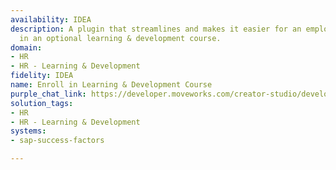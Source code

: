 ```yaml
---
availability: IDEA
description: A plugin that streamlines and makes it easier for an employee to enroll
  in an optional learning & development course.
domain:
- HR
- HR - Learning & Development
fidelity: IDEA
name: Enroll in Learning & Development Course
purple_chat_link: https://developer.moveworks.com/creator-studio/developer-tools/purple-chat/?conversation=%7B%22startTimestamp%22%3A%2211%3A43+AM%22%2C%22messages%22%3A%5B%7B%22role%22%3A%22user%22%2C%22parts%22%3A%5B%7B%22richText%22%3A%22%3Cp%3EAre+there+any+leadership+trainings+I+can+enroll+in%3F%3Cbr%3E%3C%2Fp%3E%22%7D%5D%7D%2C%7B%22role%22%3A%22assistant%22%2C%22parts%22%3A%5B%7B%22reasoningSteps%22%3A%5B%7B%22status%22%3A%22success%22%2C%22richText%22%3A%22%3Cp%3E%E2%8F%B3+Calling+Plugin+%3Cb%3EEnroll+in+Training+Courses+%3C%2Fb%3Ewith+leadership+topics%3Cbr%3E%3C%2Fp%3E%22%7D%5D%7D%2C%7B%22richText%22%3A%22%3Cp%3EI+found+a+training+that+might+be+relevant+to+you%3A+%3Cb%3ELeading+of+Others%3C%2Fb%3E%3Cbr%3E%3C%2Fp%3E%22%7D%2C%7B%22richText%22%3A%22%3Cb%3EEnroll+in+Leaders+of+Others+Training%3C%2Fb%3E%3Cbr%3E%3Cp%3E%3Cb%3ECourse+Format%3C%2Fb%3E%3A+Virtual%3Cbr%3E%3Cb%3ETopics%3A+%3C%2Fb%3ELeadership%2C+management%2C+team+culture%3Cbr%3E%3Cb%3ECost%3A+%3C%2Fb%3EFree%21%3Cbr%3E%3C%2Fp%3E%22%7D%2C%7B%22buttons%22%3A%5B%7B%22style%22%3A%22filled%22%2C%22buttonText%22%3A%22Enroll+Now%22%7D%5D%7D%5D%7D%5D%7D
solution_tags:
- HR
- HR - Learning & Development
systems:
- sap-success-factors

---
```

